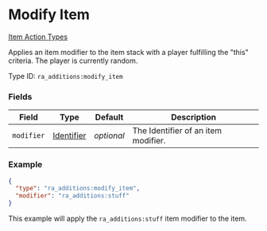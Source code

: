 # Modify Item
[Item Action Types](../item_action_types_types.md)

Applies an item modifier to the item stack with a player fulfilling the "this" criteria. The player is currently random.

Type ID: `ra_additions:modify_item`
### Fields
Field | Type | Default | Description
------|------|---------|-------------
`modifier` | [Identifier](../data_types/identifier.md) | _optional_ | The Identifier of an item modifier.

### Example
```json
{
  "type": "ra_additions:modify_item",
  "modifier": "ra_additions:stuff"
}
```
This example will apply the `ra_additions:stuff` item modifier to the item.